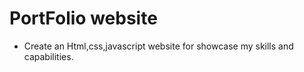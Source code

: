 # PortFolio website
- Create an Html,css,javascript website for showcase my skills and capabilities.
  
